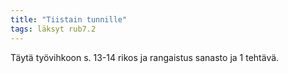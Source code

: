 ```yaml
---
title: "Tiistain tunnille"
tags: läksyt rub7.2
---
```


Täytä työvihkoon s. 13-14 rikos ja rangaistus sanasto ja 1 tehtävä.